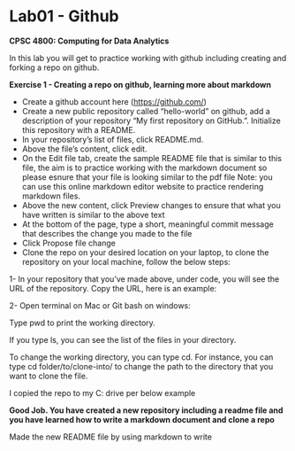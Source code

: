 # Lab01 - Github

**CPSC 4800: Computing for Data Analytics**

In this lab you will get to practice working with github including creating and forking a repo on github.

**Exercise 1 - Creating a repo on github, learning more about markdown**

- Create a github account here (https://github.com/)
- Create a new public repository called “hello-world” on github, add a description of your repository
“My first repository on GitHub.”. Initialize this repository with a README.
- In your repository’s list of files, click README.md.
- Above the file’s content, click edit.
- On the Edit file tab, create the sample README file that is similar to this file, the aim is to practice
working with the markdown document so please esnure that your file is looking similar to the pdf file
Note: you can use this online markdown editor website to practice rendering markdown
files.
- Above the new content, click Preview changes to ensure that what you have written is similar to the
above text
- At the bottom of the page, type a short, meaningful commit message that describes the change you
made to the file
- Click Propose file change
- Clone the repo on your desired location on your laptop, to clone the repository on your local machine,
follow the below steps:

1- In your repository that you’ve made above, under code, you will see the URL of the repository. Copy the
URL, here is an example:

2- Open terminal on Mac or Git bash on windows:

Type pwd to print the working directory. 

If you type ls, you can see the list of the files in your directory.

To change the working directory, you can type cd. For instance, you can type cd folder/to/clone-into/
to change the path to the directory that you want to clone the file. 

I copied the repo to my C: drive per below example

**Good Job. You have created a new repository including a readme file and you have learned
how to write a markdown document and clone a repo**

Made the new README file by using markdown to write
